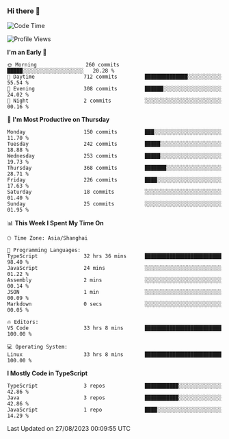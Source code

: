 ### Hi there 👋

<!--
**waynelwz/waynelwz** is a ✨ _special_ ✨ repository because its `README.md` (this file) appears on your GitHub profile.

Here are some ideas to get you started:

- 🔭 I’m currently working on ...
- 🌱 I’m currently learning ...
- 👯 I’m looking to collaborate on ...
- 🤔 I’m looking for help with ...
- 💬 Ask me about ...
- 📫 How to reach me: ...
- 😄 Pronouns: ...
- ⚡ Fun fact: ...
-->

<!--START_SECTION:waka-->
![Code Time](http://img.shields.io/badge/Code%20Time-1%2C827%20hrs%203%20mins-blue)

![Profile Views](http://img.shields.io/badge/Profile%20Views-0-blue)

**I'm an Early 🐤** 

```text
🌞 Morning                260 commits         █████░░░░░░░░░░░░░░░░░░░░   20.28 % 
🌆 Daytime                712 commits         ██████████████░░░░░░░░░░░   55.54 % 
🌃 Evening                308 commits         ██████░░░░░░░░░░░░░░░░░░░   24.02 % 
🌙 Night                  2 commits           ░░░░░░░░░░░░░░░░░░░░░░░░░   00.16 % 
```
📅 **I'm Most Productive on Thursday** 

```text
Monday                   150 commits         ███░░░░░░░░░░░░░░░░░░░░░░   11.70 % 
Tuesday                  242 commits         █████░░░░░░░░░░░░░░░░░░░░   18.88 % 
Wednesday                253 commits         █████░░░░░░░░░░░░░░░░░░░░   19.73 % 
Thursday                 368 commits         ███████░░░░░░░░░░░░░░░░░░   28.71 % 
Friday                   226 commits         ████░░░░░░░░░░░░░░░░░░░░░   17.63 % 
Saturday                 18 commits          ░░░░░░░░░░░░░░░░░░░░░░░░░   01.40 % 
Sunday                   25 commits          ░░░░░░░░░░░░░░░░░░░░░░░░░   01.95 % 
```


📊 **This Week I Spent My Time On** 

```text
🕑︎ Time Zone: Asia/Shanghai

💬 Programming Languages: 
TypeScript               32 hrs 36 mins      █████████████████████████   98.40 % 
JavaScript               24 mins             ░░░░░░░░░░░░░░░░░░░░░░░░░   01.22 % 
Assembly                 2 mins              ░░░░░░░░░░░░░░░░░░░░░░░░░   00.14 % 
JSON                     1 min               ░░░░░░░░░░░░░░░░░░░░░░░░░   00.09 % 
Markdown                 0 secs              ░░░░░░░░░░░░░░░░░░░░░░░░░   00.05 % 

🔥 Editors: 
VS Code                  33 hrs 8 mins       █████████████████████████   100.00 % 

💻 Operating System: 
Linux                    33 hrs 8 mins       █████████████████████████   100.00 % 
```

**I Mostly Code in TypeScript** 

```text
TypeScript               3 repos             ███████████░░░░░░░░░░░░░░   42.86 % 
Java                     3 repos             ███████████░░░░░░░░░░░░░░   42.86 % 
JavaScript               1 repo              ████░░░░░░░░░░░░░░░░░░░░░   14.29 % 
```




 Last Updated on 27/08/2023 00:09:55 UTC
<!--END_SECTION:waka-->
